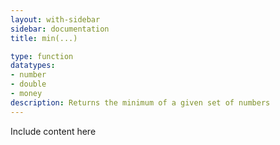 ```yaml
---
layout: with-sidebar
sidebar: documentation
title: min(...)

type: function
datatypes:
- number
- double
- money
description: Returns the minimum of a given set of numbers 
---
```


Include content here
